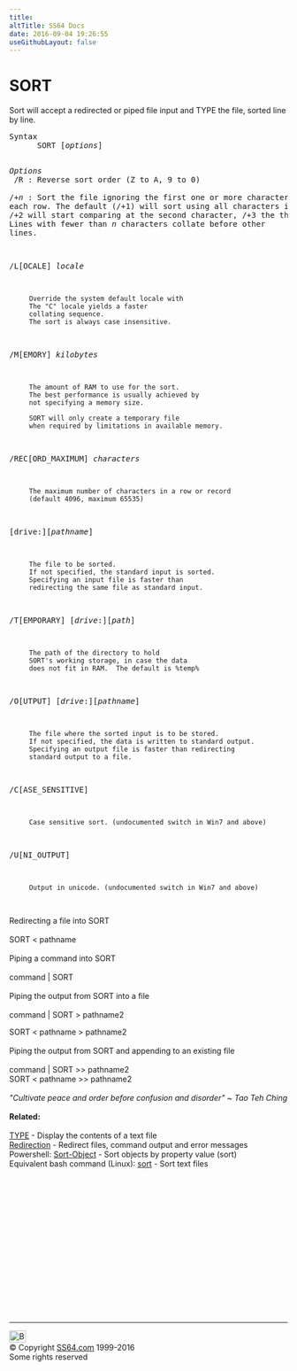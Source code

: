 ```yaml
---
title:
altTitle: SS64 Docs
date: 2016-09-04 19:26:55
useGithubLayout: false
---
```

<!-- #BeginLibraryItem "/Library/head_nt.lbi" --><!-- #EndLibraryItem --><h1>SORT</h1> 
<p> Sort will accept a redirected or piped file input and TYPE the 
file, sorted line by line.</p>
<pre>Syntax
      SORT [<i>options</i>] 

<i>Options</i><br>   /R  : Reverse sort order (Z to A, 9 to 0)<br>
   /+<i>n</i> : Sort the file ignoring the first one or more characters in each row.
         The default (/+1) will sort using all characters in each row.
          /+2 will start comparing at the second character, /+3 the third etc.
         Lines with fewer than <i>n</i> characters collate before other lines.

   /L[OCALE] <i>locale</i>

         Override the system default locale with
         The "C" locale yields a faster 
         collating sequence.
         The sort is always case insensitive.

   /M[EMORY] <i>kilobytes</i>

         The amount of RAM to use for the sort.
         The best performance is usually achieved by
         not specifying a memory size. 

         SORT will only create a temporary file 
         when required by limitations in available memory.

  /REC[ORD_MAXIMUM] <i>characters</i> 

         The maximum number of characters in a row or record
         (default 4096, maximum 65535)

  [drive:][<i>pathname</i>]

         The file to be sorted.
         If not specified, the standard input is sorted.
         Specifying an input file is faster than
         redirecting the same file as standard input.

   /T[EMPORARY] [<i>drive</i>:][<i>path</i>]

         The path of the directory to hold
         SORT's working storage, in case the data
         does not fit in RAM.  The default is %temp%

   /O[UTPUT] [<i>drive</i>:][<i>pathname</i>]

         The file where the sorted input is to be stored.
         If not specified, the data is written to standard output.
         Specifying an output file is faster than redirecting
         standard output to a file.

   /C[ASE_SENSITIVE]

         Case sensitive sort. (undocumented switch in Win7 and above)

   /U[NI_OUTPUT]

         Output in unicode. (undocumented switch in Win7 and above)
</pre>
<p> Redirecting a file into SORT<b><br>
  </b><br>
  <span class="code">SORT &lt; pathname</span><br>
  <br>
  Piping a command into SORT<br>
<br>
<span class="code">command | SORT</span><br>
<br>
Piping the output from SORT into a file<br>
<br>
<span class="code">command | SORT &gt; pathname2<br>

SORT &lt; pathname &gt; pathname2</span><br>
<br>
Piping the output from SORT and appending to an existing file<br>
  <br>
  <span class="code">command | SORT &gt;&gt; pathname2<br>
  SORT &lt; pathname &gt;&gt; pathname2 </span><br>
  <br>
  <i class="quote">"Cultivate peace and order before confusion and disorder" ~ Tao 
  Teh Ching</i><br>
  <b><br>
  Related:</b><br>
  <br>
  <a href="type.html">TYPE</a> - Display the contents of a text file<br>
  <a href="syntax-redirection.html">Redirection</a> - Redirect files, command 
  output and error messages<br>
Powershell: <a href="../ps/sort-object.html">Sort-Object</a>  - Sort objects by property value (sort) <br>
Equivalent bash command (Linux): <a href="../bash/sort.html">sort</a> - Sort text files</p><!-- #BeginLibraryItem "/Library/foot_nt.lbi" --><p>
<!-- windows300 -->
<ins class="adsbygoogle" style="display:inline-block;width:300px;height:250px" data-ad-client="ca-pub-6140977852749469" data-ad-slot="7649547908"></ins>
<script>
(adsbygoogle = window.adsbygoogle || []).push({});
</script></p>
<hr>
<div id="bl" class="footer"><a href="sort.html#"><img src="../images/top.png" width="30" height="22" alt="Back to the Top"></a></div>
<div id="br" class="footer, tagline">© Copyright <a href="http://ss64.com/">SS64.com</a> 1999-2016<br>
Some rights reserved</div><!-- #EndLibraryItem -->

